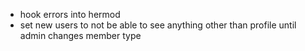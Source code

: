 - hook errors into hermod
- set new users to not be able to see anything other than profile until admin changes member type

